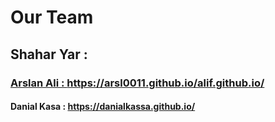 # Our Team
## Shahar Yar : <a href=“(https://shahri128.github.io/EngShahari.github.io/)”>
### Arslan Ali : https://arsl0011.github.io/alif.github.io/
#### Danial Kasa : https://danialkassa.github.io/
